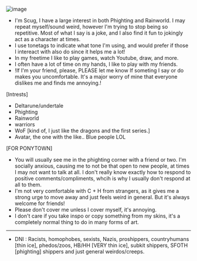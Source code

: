 ![image](https://github.com/Scugspace/Scugspace/assets/174321043/f303292f-9d1c-48d4-9008-805e642a6043)


- I'm Scug, I have a large interest in both Phighting and Rainworld. I may repeat myself/sound weird, however I'm trying to stop being so repetitive. Most of what I say is a joke, and I also find it fun to jokingly act as a character at times.
- I use tonetags to indicate what tone I'm using, and would prefer if those I intereact with also do since it helps me a lot!
-  In my freetime I like to play games, watch Youtube, draw, and more.
-  I often have a lot of time on my hands, I like to play with my friends.
-  !If I'm your friend, please, PLEASE let me know If someting I say or do makes you uncomfortable. It's a major worry of mine that everyone dislikes me and finds me annoying.!

 [Intrests] 
- Deltarune/undertale
- Phighting
- Rainworld
- warriors
- WoF [kind of, I just like the dragons and the first series.]
- Avatar, the one with the like.. Blue people LOL

[FOR PONYTOWN] 
- You will usually see me in the phighting corner with a friend or two. I'm socially anxious, causing me to not be that open to new people, at times I may not want to talk at all. I don't really know exactly how to respond to positive comments/compliments, whcih is why I usually don't respond at all to them.
- I'm not very comfortable with C + H from strangers, as it gives me a strong urge to move away and just feels weird in general. But it's always welcome for friends!
- Please don't cover me unless I cover myself, it's annoying.
- I don't care if you take inspo or copy something from my skins, it's a completely normal thing to do in many forms of art.
--------------------------------------------------------------------------------------------------------------------------------------------------------


- DNI : Racists, homophobes, sexists, Nazis, proshippers, countryhumans [thin ice], phedos/zoos, HB/HH [VERY thin ice], subkit shippers, SFOTH [phighting] shippers and just general weirdos/creeps. 
<!---
Scugspace/Scugspace is a ✨ special ✨ repository because its `README.md` (this file) appears on your GitHub profile.
You can click the Preview link to take a look at your changes.
--->

